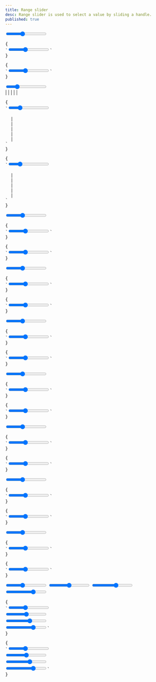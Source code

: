 ```yaml
---
title: Range slider
desc: Range slider is used to select a value by sliding a handle.
published: true
---
```


<script>
  import Component from "@components/Component.svelte"
  import ClassTable from "@components/ClassTable.svelte"
  import { prefix } from '$lib/stores';
  import { replace } from '$lib/actions';
</script>

<ClassTable
data="{[
  { type:'component', class: 'range', desc: 'Range input' },
  { type:'modifier', class: 'range-primary', desc: 'primary color' },
  { type:'modifier', class: 'range-secondary', desc: 'secondary color' },
  { type:'modifier', class: 'range-accent', desc: 'accent color' },
  { type:'modifier', class: 'range-success', desc: 'success color' },
  { type:'modifier', class: 'range-warning', desc: 'warning color' },
  { type:'modifier', class: 'range-info', desc: 'info color' },
  { type:'modifier', class: 'range-error', desc: 'error color' },
  { type:'responsive', class: 'range-lg', desc: 'Large range' },
  { type:'responsive', class: 'range-md', desc: 'Medium range (default)' },
  { type:'responsive', class: 'range-sm', desc: 'Small range' },
  { type:'responsive', class: 'range-xs', desc: 'Extra small range' },
]}"
/>

<Component title="Range">
<input type="range" min="0" max="100" value="40" class="range max-w-xs" />
<pre slot="html" use:replace={{ to: $prefix }}>{
`<input type="range" min="0" max="100" value="40" class="$$range" />`
}</pre>
<pre slot="react" use:replace={{ to: $prefix }}>{
`<input type="range" min="0" max="100" value="40" className="$$range" />`
}</pre>
</Component>

<Component title="With steps and measure">
<div class="w-full max-w-xs">
  <input type="range" min="0" max="100" value="25" class="range max-w-xs" step="25" />
  <div class="w-full flex justify-between text-xs px-2 max-w-xs">
    <span>|</span>
    <span>|</span>
    <span>|</span>
    <span>|</span>
    <span>|</span>
  </div>
</div>
<pre slot="html" use:replace={{ to: $prefix }}>{
`<input type="range" min="0" max="100" value="25" class="$$range" step="25" />
<div class="w-full flex justify-between text-xs px-2">
  <span>|</span>
  <span>|</span>
  <span>|</span>
  <span>|</span>
  <span>|</span>
</div>`
}</pre>
<pre slot="react" use:replace={{ to: $prefix }}>{
`<input type="range" min="0" max="100" value="25" className="$$range" step="25" />
<div className="w-full flex justify-between text-xs px-2">
  <span>|</span>
  <span>|</span>
  <span>|</span>
  <span>|</span>
  <span>|</span>
</div>`
}</pre>
</Component>

<Component title="Primary color">
<input type="range" min="0" max="100" value="40" class="range range-primary max-w-xs" />
<pre slot="html" use:replace={{ to: $prefix }}>{
`<input type="range" min="0" max="100" value="40" class="$$range $$range-primary" />`
}</pre>
<pre slot="react" use:replace={{ to: $prefix }}>{
`<input type="range" min="0" max="100" value="40" className="$$range $$range-primary" />`
}</pre>
</Component>

<Component title="Secondary color">
<input type="range" min="0" max="100" value="40" class="range range-secondary max-w-xs" />
<pre slot="html" use:replace={{ to: $prefix }}>{
`<input type="range" min="0" max="100" value="40" class="$$range $$range-secondary" />`
}</pre>
<pre slot="react" use:replace={{ to: $prefix }}>{
`<input type="range" min="0" max="100" value="40" className="$$range $$range-secondary" />`
}</pre>
</Component>

<Component title="Accent color">
<input type="range" min="0" max="100" value="40" class="range range-accent max-w-xs" />
<pre slot="html" use:replace={{ to: $prefix }}>{
`<input type="range" min="0" max="100" value="40" class="$$range $$range-accent" />`
}</pre>
<pre slot="react" use:replace={{ to: $prefix }}>{
`<input type="range" min="0" max="100" value="40" className="$$range $$range-accent" />`
}</pre>
</Component>

<Component title="Success color">
<input type="range" min="0" max="100" value="40" class="range range-success max-w-xs" />
<pre slot="html" use:replace={{ to: $prefix }}>{
`<input type="range" min="0" max="100" value="40" class="$$range $$range-success" />`
}</pre>
<pre slot="react" use:replace={{ to: $prefix }}>{
`<input type="range" min="0" max="100" value="40" className="$$range $$range-success" />`
}</pre>
</Component>

<Component title="Warning color">
<input type="range" min="0" max="100" value="40" class="range range-warning max-w-xs" />
<pre slot="html" use:replace={{ to: $prefix }}>{
`<input type="range" min="0" max="100" value="40" class="$$range $$range-warning" />`
}</pre>
<pre slot="react" use:replace={{ to: $prefix }}>{
`<input type="range" min="0" max="100" value="40" className="$$range $$range-warning" />`
}</pre>
</Component>

<Component title="Info color">
<input type="range" min="0" max="100" value="40" class="range range-info max-w-xs" />
<pre slot="html" use:replace={{ to: $prefix }}>{
`<input type="range" min="0" max="100" value="40" class="$$range $$range-info" />`
}</pre>
<pre slot="react" use:replace={{ to: $prefix }}>{
`<input type="range" min="0" max="100" value="40" className="$$range $$range-info" />`
}</pre>
</Component>

<Component title="Error color">
<input type="range" min="0" max="100" value="40" class="range range-error max-w-xs" />
<pre slot="html" use:replace={{ to: $prefix }}>{
`<input type="range" min="0" max="100" value="40" class="$$range $$range-error" />`
}</pre>
<pre slot="react" use:replace={{ to: $prefix }}>{
`<input type="range" min="0" max="100" value="40" className="$$range $$range-error" />`
}</pre>
</Component>

<Component title="Sizes">
<div class="flex flex-col w-full items-center gap-4">
  <input type="range" min="0" max="100" value="40" class="range range-xs max-w-xs" /> 
  <input type="range" min="0" max="100" value="50" class="range range-sm max-w-xs" /> 
  <input type="range" min="0" max="100" value="60" class="range range-md max-w-xs" /> 
  <input type="range" min="0" max="100" value="70" class="range range-lg max-w-xs" />
</div>
<pre slot="html" use:replace={{ to: $prefix }}>{
`<input type="range" min="0" max="100" value="40" class="$$range $$range-xs" /> 
<input type="range" min="0" max="100" value="50" class="$$range $$range-sm" /> 
<input type="range" min="0" max="100" value="60" class="$$range $$range-md" /> 
<input type="range" min="0" max="100" value="70" class="$$range $$range-lg" />`
}</pre>
<pre slot="react" use:replace={{ to: $prefix }}>{
`<input type="range" min="0" max="100" value="40" className="$$range $$range-xs" /> 
<input type="range" min="0" max="100" value="50" className="$$range $$range-sm" /> 
<input type="range" min="0" max="100" value="60" className="$$range $$range-md" /> 
<input type="range" min="0" max="100" value="70" className="$$range $$range-lg" />`
}</pre>
</Component>
